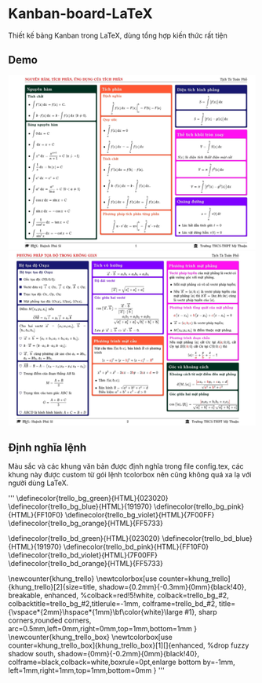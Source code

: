 # Kanban-board-LaTeX
Thiết kế bảng Kanban trong LaTeX, dùng tổng hợp kiến thức rất tiện

## Demo
![Demo 1](https://raw.githubusercontent.com/huynhphusi/Kanban-board-LaTeX/main/demo1.jpg)
![Demo 2](https://raw.githubusercontent.com/huynhphusi/Kanban-board-LaTeX/main/demo2.jpg)

## Định nghĩa lệnh
Màu sắc và các khung văn bản được định nghĩa trong file config.tex, các khung này được custom từ gói lệnh tcolorbox nên cũng không quá xa lạ với người dùng LaTeX.

'''
\definecolor{trello_bg_green}{HTML}{023020}
\definecolor{trello_bg_blue}{HTML}{191970}
\definecolor{trello_bg_pink}{HTML}{FF10F0}
\definecolor{trello_bg_violet}{HTML}{7F00FF}
\definecolor{trello_bg_orange}{HTML}{FF5733}

\definecolor{trello_bd_green}{HTML}{023020}
\definecolor{trello_bd_blue}{HTML}{191970}
\definecolor{trello_bd_pink}{HTML}{FF10F0}
\definecolor{trello_bd_violet}{HTML}{7F00FF}
\definecolor{trello_bd_orange}{HTML}{FF5733}

\newcounter{khung_trello}
\newtcolorbox[use counter=khung_trello]{khung_trello}[2]{size=title,
	shadow={0.2mm}{-0.3mm}{0mm}{black!40}, breakable, enhanced,
	%colback=red!5!white,
	colback=trello_bg_#2,
	colbacktitle=trello_bg_#2,titlerule=-1mm,
	colframe=trello_bd_#2,
	title={\vspace*{2mm}\hspace*{1mm}\bf\color{white}\large #1}, 
	sharp corners,rounded corners, arc=0.5mm,left=0mm,right=0mm,top=1mm,bottom=1mm
}
\newcounter{khung_trello_box}
\newtcolorbox[use counter=khung_trello_box]{khung_trello_box}[1][]{enhanced,
	%drop fuzzy shadow south,
	shadow={0mm}{-0.2mm}{0mm}{black!40},
	colframe=black,colback=white,boxrule=0pt,enlarge bottom by=-1mm,
	left=1mm,right=1mm,top=1mm,bottom=0mm
}
'''
